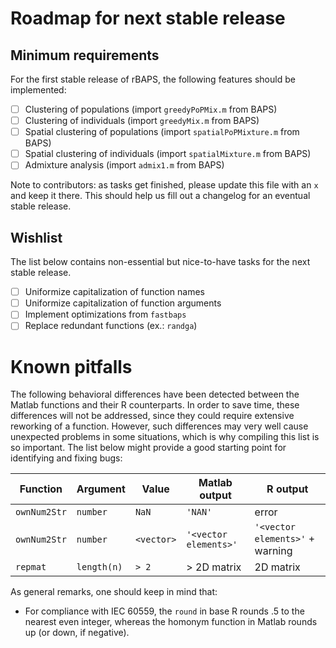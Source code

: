 # Roadmap for next stable release

## Minimum requirements

For the first stable release of rBAPS, the following features should be implemented:

- [ ] Clustering of populations (import `greedyPoPMix.m` from BAPS)
- [ ] Clustering of individuals (import `greedyMix.m` from BAPS)
- [ ] Spatial clustering of populations (import `spatialPoPMixture.m` from BAPS)
- [ ] Spatial clustering of individuals (import `spatialMixture.m` from BAPS)
- [ ] Admixture analysis (import `admix1.m` from BAPS)

Note to contributors: as tasks get finished, please update this file with an `x` and keep it there. This should help us fill out a changelog for an eventual stable release.

## Wishlist

The list below contains non-essential but nice-to-have tasks for the next stable release.

- [ ] Uniformize capitalization of function names
- [ ] Uniformize capitalization of function arguments
- [ ] Implement optimizations from `fastbaps`
- [ ] Replace redundant functions (ex.: `randga`)

# Known pitfalls

The following behavioral differences have been detected between the Matlab functions and their R counterparts. In order to save time, these differences will not be addressed, since they could require extensive reworking of a function. However, such differences may very well cause unexpected problems in some situations, which is why compiling this list is so important. The list below might provide a good starting point for identifying and fixing bugs:

Function | Argument | Value | Matlab output | R output
---------|----------|-------|---------------|---------
`ownNum2Str` | `number` | `NaN` | `'NAN'` | error
`ownNum2Str` | `number` | `<vector>` | `'<vector elements>'` | `'<vector elements>'` + warning
`repmat` | `length(n)` | `> 2` | > 2D matrix | 2D matrix

As general remarks, one should keep in mind that:

- For compliance with IEC 60559, the `round` in base R rounds .5 to the nearest even integer, whereas the homonym function in Matlab rounds up (or down, if negative).